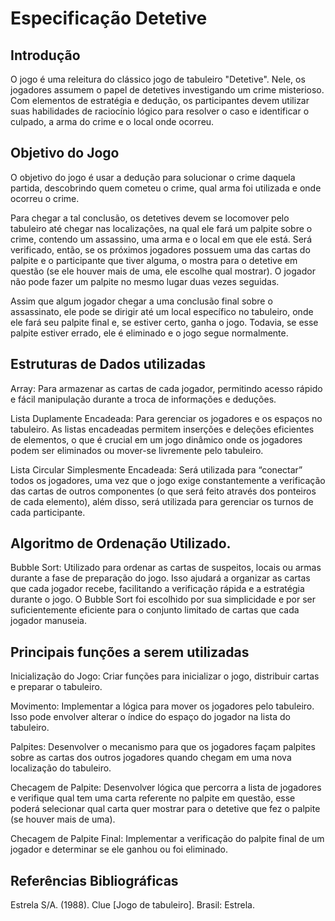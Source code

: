 # Especificação Detetive
## Introdução
O jogo é uma releitura do clássico jogo de tabuleiro "Detetive". Nele, os jogadores assumem o papel de detetives investigando um crime misterioso. Com elementos de estratégia e dedução, os participantes devem utilizar suas habilidades de raciocínio lógico para resolver o caso e identificar o culpado, a arma do crime e o local onde ocorreu.


## Objetivo do Jogo
O objetivo do jogo é usar a dedução para solucionar o crime daquela partida, descobrindo quem cometeu o crime, qual arma foi utilizada e onde ocorreu o crime.

Para chegar a tal conclusão, os detetives devem se locomover pelo tabuleiro até chegar nas localizações, na qual ele fará um palpite sobre o crime, contendo um assassino, uma arma e o local em que ele está. Será verificado, então, se os próximos jogadores possuem uma das cartas do palpite e o participante que tiver alguma, o mostra para o detetive em questão (se ele houver mais de uma, ele escolhe qual mostrar). O jogador não pode fazer um palpite no mesmo lugar duas vezes seguidas.

Assim que algum jogador chegar a uma conclusão final sobre o assassinato, ele pode se dirigir até um local específico no tabuleiro, onde ele fará seu palpite final e, se estiver certo, ganha o jogo. Todavia, se esse palpite estiver errado, ele é eliminado e o jogo segue normalmente.


## Estruturas de Dados utilizadas

Array: Para armazenar as cartas de cada jogador, permitindo acesso rápido e fácil manipulação durante a troca de informações e deduções.

Lista Duplamente Encadeada: Para gerenciar os jogadores e os espaços no tabuleiro. As listas encadeadas permitem inserções e deleções eficientes de elementos, o que é crucial em um jogo dinâmico onde os jogadores podem ser eliminados ou mover-se livremente pelo tabuleiro.

Lista Circular Simplesmente Encadeada: Será utilizada para “conectar” todos os jogadores, uma vez que o jogo exige constantemente a verificação das cartas de outros componentes (o que será feito através dos ponteiros de cada elemento), além disso, será utilizada para gerenciar os turnos de cada participante.


## Algoritmo de Ordenação Utilizado.

Bubble Sort: Utilizado para ordenar as cartas de suspeitos, locais ou armas durante a fase de preparação do jogo. Isso ajudará a organizar as cartas que cada jogador recebe, facilitando a verificação rápida e a estratégia durante o jogo. O Bubble Sort foi escolhido por sua simplicidade e por ser suficientemente eficiente para o conjunto limitado de cartas que cada jogador manuseia.


## Principais funções a serem utilizadas
Inicialização do Jogo: Criar funções para inicializar o jogo, distribuir cartas e preparar o tabuleiro.

Movimento: Implementar a lógica para mover os jogadores pelo tabuleiro. Isso pode envolver alterar o índice do espaço do jogador na lista do tabuleiro.

Palpites: Desenvolver o mecanismo para que os jogadores façam palpites sobre as cartas dos outros jogadores quando chegam em uma nova localização do tabuleiro.

Checagem de Palpite: Desenvolver lógica que percorra a lista de jogadores e verifique qual tem uma carta referente no palpite em questão, esse poderá selecionar qual carta quer mostrar para o detetive que fez o palpite (se houver mais de uma).

Checagem de Palpite Final: Implementar a verificação do palpite final de um jogador e determinar se ele ganhou ou foi eliminado.


## Referências Bibliográficas
Estrela S/A. (1988). Clue [Jogo de tabuleiro]. Brasil: Estrela.
